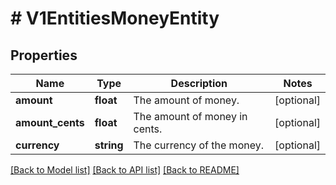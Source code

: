 # # V1EntitiesMoneyEntity

## Properties

Name | Type | Description | Notes
------------ | ------------- | ------------- | -------------
**amount** | **float** | The amount of money. | [optional]
**amount_cents** | **float** | The amount of money in cents. | [optional]
**currency** | **string** | The currency of the money. | [optional]

[[Back to Model list]](../../README.md#models) [[Back to API list]](../../README.md#endpoints) [[Back to README]](../../README.md)
